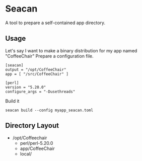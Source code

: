 # Seacan

A tool to prepare a self-contained app directory.

## Usage

Let's say I want to make a binary distribution for my app named "CoffeeChair"
Prepare a configuration file.

```
[seacan]
output = "/opt/CoffeeChair"
app = [ "/src/CoffeeChair" ]

[perl]
version = "5.20.0"
configure_args = "-Dusethreads"

```

Build it

    seacan build --config myapp_seacan.toml

## Directory Layout

- /opt/Coffeechair
  - perl/perl-5.20.0
  - app/CoffeeChair
  - local/

